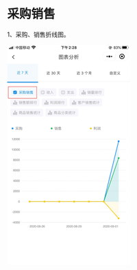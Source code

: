 # 采购销售

1、采购、销售折线图。

<img src="../../image/小程序/报表管理/02-采购销售01.jpg" alt="PNG" style="zoom:50%;" />


